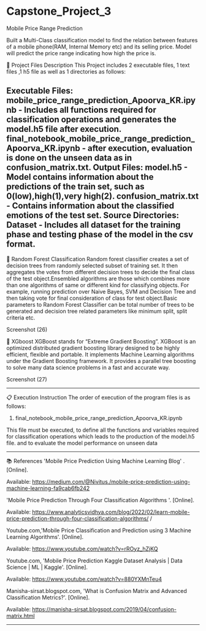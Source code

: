 # Capstone_Project_3
Mobile Price Range Prediction

Built a Multi-Class classification model to find the relation between features of a mobile phone(RAM, Internal Memory etc) and its selling price. Model will predict the price range indicating how high the price is.

💾 Project Files Description
This Project includes 2 executable files, 1 text files ,1 h5 file as well as 1 directories as follows:

Executable Files:
mobile_price_range_prediction_Apoorva_KR.ipynb - Includes all functions required for classification operations and generates the model.h5 file after execution.
final_notebook_mobile_price_range_prediction_Apoorva_KR.ipynb - after execution, evaluation is done on the unseen data as in confusion_matrix.txt.
Output Files:
model.h5 - Model contains information about the predictions of the train set, such as 0(low),high(1),very high(2).
confusion_matrix.txt - Contains information about the classified emotions of the test set.
Source Directories:
Dataset - Includes all dataset for the training phase and testing phase of the model in the csv format.
-----------------------------------------------------

📖 Random Forest Classification
Random forest classifier creates a set of decision trees from randomly selected subset of training set. It then aggregates the votes from different decision trees to decide the final class of the test object.Ensembled algorithms are those which combines more than one algorithms of same or different kind for classifying objects. For example, running prediction over Naive Bayes, SVM and Decision Tree and then taking vote for final consideration of class for test object.Basic parameters to Random Forest Classifier can be total number of trees to be generated and decision tree related parameters like minimum split, split criteria etc.

Screenshot (26)

📖 XGboost
XGBoost stands for “Extreme Gradient Boosting”. XGBoost is an optimized distributed gradient boosting library designed to be highly efficient, flexible and portable. It implements Machine Learning algorithms under the Gradient Boosting framework. It provides a parallel tree boosting to solve many data science problems in a fast and accurate way.

Screenshot (27)

-----------------------------------------------------

📋 Execution Instruction
The order of execution of the program files is as follows:

1) final_notebook_mobile_price_range_prediction_Apoorva_KR.ipynb

This file must be executed, to define all the functions and variables required for classification operations which leads to the production of the model.h5 file. and to evaluate the model performance on unseen data

-----------------------------------------------------

📚 References
'Mobile Price Prediction Using Machine Learning Blog' . [Online].

Available: https://medium.com/@Nivitus./mobile-price-prediction-using-machine-learning-fa9cab6fb242

'Mobile Price Prediction Through Four Classification Algorithms '. [Online].

Available: https://www.analyticsvidhya.com/blog/2022/02/learn-mobile-price-prediction-through-four-classification-algorithms/ /

Youtube.com,'Mobile Price Classification and Prediction using 3 Machine Learning Algorithms'. [Online].

Available: https://www.youtube.com/watch?v=rROyz_hZjKQ

Youtube.com, 'Mobile Price Prediction Kaggle Dataset Analysis | Data Science | ML | Kaggle'. [Online].

Available: https://www.youtube.com/watch?v=880YXMnTeu4

Manisha-sirsat.blogspot.com, 'What is Confusion Matrix and Advanced Classification Metrics?'. [Online].

Available: https://manisha-sirsat.blogspot.com/2019/04/confusion-matrix.html

-----------------------------------------------------
